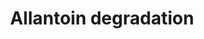 ---
annotations:
- id: PW:0000036
  parent: classic metabolic pathway
  type: Pathway Ontology
  value: nitrogen metabolic pathway
- id: PW:0000002
  parent: classic metabolic pathway
  type: Pathway Ontology
  value: classic metabolic pathway
authors:
- M.Braymer
- MaintBot
- Michiel
- Egonw
- Mkutmon
- Khanspers
- Eweitz
citedin: ''
communities: []
description: 'The allantoin degradation pathway, which converts allantoin to ammonia
  and carbon dioxide, allows S. cerevisiae to use allantoin as a sole nitrogen source.
  Conversion of allantoin to ammonia is carried out by the DAL1, DAL2, and DAL3 gene
  products, which work sequentially to generate urea (CITS: [3915539]).  Urea is then
  degraded to ammonia in a two-step process by the DUR1,2 protein, a multifunctional
  single enzyme originally thought to be encoded by two tightly-linked genes (hence
  the name DUR1,2; (CITS: [6105114]).  The allantoin catabolic pathway genes are regulated
  by a general signal that responds to the availability of readily utilizable nitrogen
  sources, and also by pathway-specific induction by allantoin or the intermediate
  allophanate.  These regulatory effects are mediated by cis-acting DNA elements and
  the trans-acting factors Gln3p, Gat1p, Dal80p, Dal81p, and Dal82p (CITS: [10488154])(CITS:
  [12062797])(CITS: [10702289])(CITS: [7899074]).   Source: [SGD pathways](http://pathway.yeastgenome.org/server.html)'
last-edited: 2025-10-29
ndex: null
organisms:
- Saccharomyces cerevisiae
redirect_from:
- /index.php/Pathway:WP328
- /instance/WP328
- /instance/WP328_r140786
revision: r140786
schema-jsonld:
- '@context': https://schema.org/
  '@id': https://wikipathways.github.io/pathways/WP328.html
  '@type': Dataset
  creator:
    '@type': Organization
    name: WikiPathways
  description: 'The allantoin degradation pathway, which converts allantoin to ammonia
    and carbon dioxide, allows S. cerevisiae to use allantoin as a sole nitrogen source.
    Conversion of allantoin to ammonia is carried out by the DAL1, DAL2, and DAL3
    gene products, which work sequentially to generate urea (CITS: [3915539]).  Urea
    is then degraded to ammonia in a two-step process by the DUR1,2 protein, a multifunctional
    single enzyme originally thought to be encoded by two tightly-linked genes (hence
    the name DUR1,2; (CITS: [6105114]).  The allantoin catabolic pathway genes are
    regulated by a general signal that responds to the availability of readily utilizable
    nitrogen sources, and also by pathway-specific induction by allantoin or the intermediate
    allophanate.  These regulatory effects are mediated by cis-acting DNA elements
    and the trans-acting factors Gln3p, Gat1p, Dal80p, Dal81p, and Dal82p (CITS: [10488154])(CITS:
    [12062797])(CITS: [10702289])(CITS: [7899074]).   Source: [SGD pathways](http://pathway.yeastgenome.org/server.html)'
  keywords:
  - (S)-ureidoglycolate
  - ADP
  - ATP
  - CO₂
  - DAL1
  - DAL2
  - DAL3
  - DUR1,2
  - H⁺
  - H₂O
  - NH₃
  - allantoate
  - allantoin
  - glyoxylate
  - phosphate
  - urea
  - urea-1-carboxylate
  license: CC0
  name: Allantoin degradation
seo: CreativeWork
title: Allantoin degradation
wpid: WP328
---